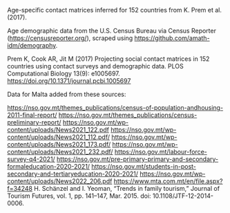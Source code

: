 Age-specific contact matrices inferred for 152 countries from K. Prem et al. (2017).

Age demographic data from the U.S. Census Bureau via Census Reporter (https://censusreporter.org/), scraped using https://github.com/amath-idm/demography. 

Prem K, Cook AR, Jit M (2017) Projecting social contact matrices in 152 countries using contact surveys and demographic data. PLOS Computational Biology 13(9): e1005697. https://doi.org/10.1371/journal.pcbi.1005697

Data for Malta added from these sources:

https://nso.gov.mt/themes_publications/census-of-population-andhousing-2011-final-report/
https://nso.gov.mt/themes_publications/census-preliminary-report/
https://nso.gov.mt/wp-content/uploads/News2021_122.pdf
https://nso.gov.mt/wp-content/uploads/News2021_112.pdf/
https://nso.gov.mt/wp-content/uploads/News2021_173.pdf/
https://nso.gov.mt/wp-content/uploads/News2021_232.pdf/
https://nso.gov.mt/labour-force-survey-q4-2021/
https://nso.gov.mt/pre-primary-primary-and-secondary-formaleducation-2020-2021/
https://nso.gov.mt/students-in-post-secondary-and-tertiaryeducation-2020-2021/
https://nso.gov.mt/wp-content/uploads/News2022_206.pdf
https://www.mta.com.mt/en/file.aspx?f=34248
H. Schänzel and I. Yeoman, “Trends in family tourism,” Journal of Tourism Futures,
vol. 1, pp. 141–147, Mar. 2015. doi: 10.1108/JTF-12-2014-0006.
